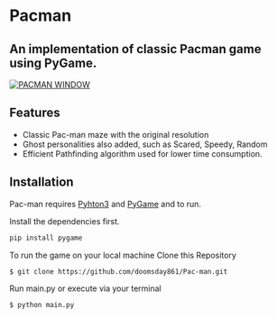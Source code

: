 # Pacman
## An implementation of classic Pacman game using PyGame.

[![PACMAN WINDOW](https://i.ibb.co/s5yJFLj/Screenshot-2021-08-23-at-11-14-50-PM.png)](https://nodesource.com/products/nsolid)
## Features

- Classic Pac-man maze with the original resolution
- Ghost personalities also added, such as Scared, Speedy, Random
- Efficient Pathfinding algorithm used for lower time consumption.


## Installation

Pac-man requires [Pyhton3](http://python.org) and [PyGame](http://Pygame.org) and to run.

Install the dependencies first.

```sh
pip install pygame
```
To run the game on your local machine
Clone this Repository
```sh
$ git clone https://github.com/doomsday861/Pac-man.git
```
Run main.py or execute via your terminal
```sh
$ python main.py
```


